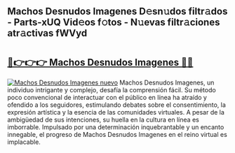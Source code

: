 ## Machos Desnudos Imagenes D𝚎sn𝚞dos filtr𝚊dos - Parts-xUQ Vid𝚎os f𝚘tos - N𝚞evas filtr𝚊ciones atr𝚊ctivas fWVyd

# <h2><a href="http://mb0ef0.tromn.icu/?c=Machos+Desnudos+Imagenes">🔗👉👉👉 Machos Desnudos Imagenes 🔗🔗</a></h2>

[![Machos Desnudos Imagenes nuevo](https://i.imgur.com/pEAQMta.gif)](http://mb0ef0.tromn.icu/?c=Machos+Desnudos+Imagenes)
Machos Desnudos Imagenes, un individuo intrigante y complejo, desafía la comprensión fácil. Su método poco convencional de interactuar con el público en línea ha atraído y ofendido a los seguidores, estimulando debates sobre el consentimiento, la expresión artística y la esencia de las comunidades virtuales. A pesar de la ambigüedad de sus intenciones, su huella en la cultura en línea es imborrable. Impulsado por una determinación inquebrantable y un encanto innegable, el progreso de Machos Desnudos Imagenes en el reino virtual es implacable.
